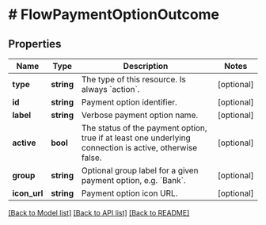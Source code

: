 # # FlowPaymentOptionOutcome

## Properties

Name | Type | Description | Notes
------------ | ------------- | ------------- | -------------
**type** | **string** | The type of this resource. Is always &#x60;action&#x60;. | [optional]
**id** | **string** | Payment option identifier. | [optional]
**label** | **string** | Verbose payment option name. | [optional]
**active** | **bool** | The status of the payment option, true if at least one underlying connection is active, otherwise false. | [optional]
**group** | **string** | Optional group label for a given payment option, e.g. &#x60;Bank&#x60;. | [optional]
**icon_url** | **string** | Payment option icon URL. | [optional]

[[Back to Model list]](../../README.md#models) [[Back to API list]](../../README.md#endpoints) [[Back to README]](../../README.md)
